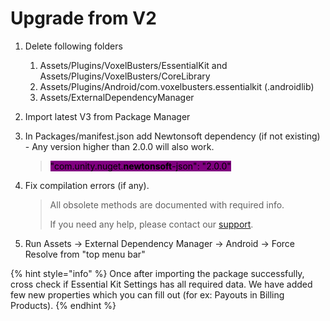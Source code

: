 # Upgrade from V2

1. Delete following folders
   1. Assets/Plugins/VoxelBusters/EssentialKit and Assets/Plugins/VoxelBusters/CoreLibrary
   2. Assets/Plugins/Android/com.voxelbusters.essentialkit (.androidlib)
   3. Assets/ExternalDependencyManager
2. Import latest V3 from Package Manager
3.  In Packages/manifest.json add Newtonsoft dependency (if not existing) - Any version higher than 2.0.0 will also work.

    > <mark style="background-color:purple;">"com.unity.nuget.</mark><mark style="background-color:purple;">**newtonsoft**</mark><mark style="background-color:purple;">-json": "2.0.0"</mark>
4.  Fix compilation errors (if any).&#x20;

    > All obsolete methods are documented with required info.&#x20;
    >
    > If you need any help, please contact our [support](https://link.voxelbusters.com/essential-kit-support).
5. Run Assets -> External Dependency Manager -> Android -> Force Resolve from "top menu bar"

{% hint style="info" %}
Once after importing the package successfully, cross check if Essential Kit Settings has all required data. We have added few new properties which you can fill out (for ex: Payouts in Billing Products).
{% endhint %}

